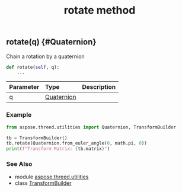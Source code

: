 ﻿---
title: rotate method
second_title: Aspose.3D for Python via .NET API References
description: 
type: docs
weight: 70
url: /python-net/aspose.threed.utilities/transformbuilder/rotate/
is_root: false
---

## rotate(q) {#Quaternion}

Chain a rotation by a quaternion



```python
def rotate(self, q):
    ...
```


| Parameter | Type | Description |
| :- | :- | :- |
| q | [Quaternion](/3d/python-net/aspose.threed.utilities/quaternion) |  |

### Example 


```python
from aspose.threed.utilities import Quaternion, TransformBuilder

tb = TransformBuilder()
tb.rotate(Quaternion.from_euler_angle(0, math.pi, 0))
print(f"Transform Matrix: {tb.matrix}")

```



### See Also
* module [aspose.threed.utilities](../../)
* class [TransformBuilder](/3d/python-net/aspose.threed.utilities/transformbuilder)
